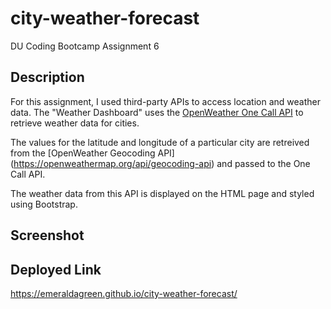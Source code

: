 # city-weather-forecast
DU Coding Bootcamp Assignment 6

## Description
For this assignment, I used third-party APIs to access location and weather data. The "Weather Dashboard" uses the [OpenWeather One Call API](https://openweathermap.org/api/one-call-api) to retrieve weather data for cities.

The values for the latitude and longitude of a particular city are retreived from the [OpenWeather Geocoding API] (https://openweathermap.org/api/geocoding-api) and passed to the One Call API.

The weather data from this API is displayed on the HTML page and styled using Bootstrap. 
## Screenshot

## Deployed Link
https://emeraldagreen.github.io/city-weather-forecast/